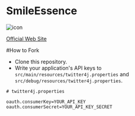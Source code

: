 SmileEssence
============

![icon](https://raw.githubusercontent.com/laco0416/SmileEssence/master/res/drawable-hdpi/icon_application.png)

[Official Web Site](http://smileessence.lacolaco.net)

#How to Fork

+ Clone this repository.
+ Write your application's API keys to `src/main/resources/twitter4j.properties` and `src/debug/resources/twitter4j.properties`.

```
# twitter4j.properties

oauth.consumerKey=YOUR_API_KEY
oauth.consumerSecret=YOUR_API_KEY_SECRET
```
